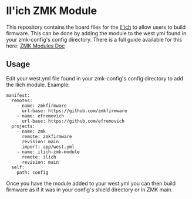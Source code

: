 # Il'ich ZMK Module

This repository contains the board files for the [Il'ich](https://github.com/efremovich/ilich/) to allow users to build firmware.
This can be done by adding the module to the west.yml found in your zmk-config's config directory.
There is a full guide available for this here: [ZMK Modules Doc](https://zmk.dev/docs/features/modules)

## Usage

Edit your west.yml file found in your zmk-config's config directory to add the Ilich module. Example:

```
manifest:
  remotes:
    - name: zmkfirmware
      url-base: https://github.com/zmkfirmware
    - name: efremovich
      url-base: https://github.com/efremovich
  projects:
    - name: zmk
      remote: zmkfirmware
      revision: main
      import: app/west.yml
    - name: ilich-zmk-module
      remote: ilich
      revision: main
  self:
    path: config
```

Once you have the module added to your west.yml you can then build firmware as if it was in your config's shield directory or in ZMK main.
